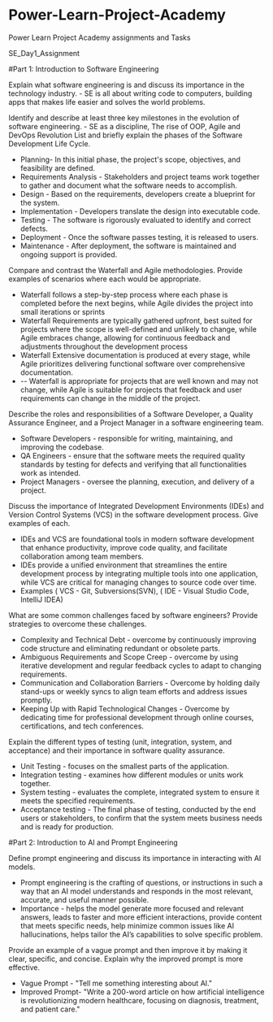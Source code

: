 # Power-Learn-Project-Academy
Power Learn Project Academy assignments and Tasks

SE_Day1_Assignment

#Part 1: Introduction to Software Engineering

Explain what software engineering is and discuss its importance in the technology industry. - SE is all about writing code to computers, building apps that makes life easier and solves the world problems.

Identify and describe at least three key milestones in the evolution of software engineering. - SE as a discipline, The rise of OOP, Agile and DevOps Revolution 
List and briefly explain the phases of the Software Development Life Cycle. 

- Planning- In this initial phase, the project's scope, objectives, and feasibility are defined.
- Requirements Analysis - Stakeholders and project teams work together to gather and document what the software needs to accomplish.
- Design - Based on the requirements, developers create a blueprint for the system.
- Implementation - Developers translate the design into executable code.
- Testing - The software is rigorously evaluated to identify and correct defects.
- Deployment - Once the software passes testing, it is released to users.
- Maintenance - After deployment, the software is maintained and ongoing support is provided.
  
Compare and contrast the Waterfall and Agile methodologies. Provide examples of scenarios where each would be appropriate.
- Waterfall follows a step-by-step process where each phase is completed before the next begins, while Agile divides the project into small iterations or sprints
- Waterfall Requirements are typically gathered upfront, best suited for projects where the scope is well-defined and unlikely to change, while Agile embraces change, allowing for continuous feedback and adjustments throughout the development process
- Waterfall Extensive documentation is produced at every stage, while Agile prioritizes delivering functional software over comprehensive documentation.
- -- Waterfall is appropriate for projects that are well known and may not change, while Agile is suitable for projects that feedback and user requirements can change in the middle of the project.
  
Describe the roles and responsibilities of a Software Developer, a Quality Assurance Engineer, and a Project Manager in a software engineering team.
- Software Developers - responsible for writing, maintaining, and improving the codebase.
- QA Engineers - ensure that the software meets the required quality standards by testing for defects and verifying that all functionalities work as intended.
- Project Managers - oversee the planning, execution, and delivery of a project.
  
Discuss the importance of Integrated Development Environments (IDEs) and Version Control Systems (VCS) in the software development process. Give examples of each.
- IDEs and VCS are foundational tools in modern software development that enhance productivity, improve code quality, and facilitate collaboration among team members.
- IDEs provide a unified environment that streamlines the entire development process by integrating multiple tools into one application, while VCS are critical for managing changes to source code over time.
- Examples ( VCS - Git, Subversions(SVN), ( IDE - Visual Studio Code, IntelliJ IDEA)
  
What are some common challenges faced by software engineers? Provide strategies to overcome these challenges.
- Complexity and Technical Debt - overcome by continuously improving code structure and eliminating redundant or obsolete parts.
- Ambiguous Requirements and Scope Creep - overcome by using iterative development and regular feedback cycles to adapt to changing requirements.
- Communication and Collaboration Barriers - Overcome by holding daily stand-ups or weekly syncs to align team efforts and address issues promptly.
- Keeping Up with Rapid Technological Changes - Overcome by dedicating time for professional development through online courses, certifications, and tech conferences.
  
Explain the different types of testing (unit, integration, system, and acceptance) and their importance in software quality assurance.
- Unit Testing - focuses on the smallest parts of the application.
- Integration testing - examines how different modules or units work together.
- System testing - evaluates the complete, integrated system to ensure it meets the specified requirements.
- Acceptance testing - The final phase of testing, conducted by the end users or stakeholders, to confirm that the system meets business needs and is ready for production.
  
#Part 2: Introduction to AI and Prompt Engineering

Define prompt engineering and discuss its importance in interacting with AI models.
- Prompt engineering is the crafting of questions, or instructions in such a way that an AI model understands and responds in the most relevant, accurate, and useful manner possible.
- Importance - helps the model generate more focused and relevant answers, leads to faster and more efficient interactions, provide content that meets specific needs, help minimize common issues like AI hallucinations, helps tailor the AI’s capabilities to solve specific problem.

Provide an example of a vague prompt and then improve it by making it clear, specific, and concise. Explain why the improved prompt is more effective.
- Vague Prompt - "Tell me something interesting about AI."
- Improved Prompt- "Write a 200-word article on how artificial intelligence is revolutionizing modern healthcare, focusing on diagnosis, treatment, and patient care."


